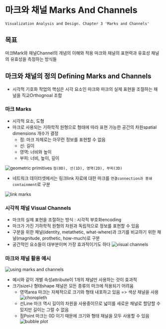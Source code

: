 마크와 채널 Marks And Channels
===

`Visualization Analysis and Design. Chapter 3 'Marks and Channels'`

목표
---
마크Mark와 채널Channel의 개념의 이해와 적용
마크와 채널의 표현력과 유효성
채널의 유효성을 측정하는 방식들


마크와 채널의 정의 Defining Marks and Channels
---
- 시각적 기호화 작업의 핵심은 시각 요소인 마크와 마크의 실제 표현을 조절하는 채널을 직교Orthognoal 조합

### 마크 Marks
- 시각적 요소, 도형
- 마크로 사용되는 기하학적 원형으로 형태에 따라 표현 가능한 공간의 차원spatial dimensions 개수가 결정
  - 점: 마크 자체로는 아무런 정보를 표현할 수 없음
  - 선: 길이
  - 영역: 너비와 높이
  - 부피: 너비, 높이, 깊이


![geometric primitives](https://cloud.githubusercontent.com/assets/253408/18578797/f0453702-7c2c-11e6-8bbf-353b48543727.png)
`점(0D), 선(1D), 영역(2D), 부피(3D)`


- 네트워크 데이터셋에서는 링크link 자료에 대한 마크를 `연결connection과 봉쇄containment`로 구분

![link marks](https://cloud.githubusercontent.com/assets/253408/18579623/c8e8b922-7c31-11e6-9153-f5ffe132c89a.png)



### 시각적 채널 Visual Channels
- 마크의 실제 표현을 조절하는 방식 : 시각적 부호화encoding
- 마크가 가진 기하학적 원형의 차원과 독립적으로 정보를 표현할 수 있음
- 구분을 위한 채널(identity, metathetic, what-where)과 크기를 비교하기 위한 채널(magnitude, prothetic, how-much)로 구분
- 공간적인 요소들이 대부분이며 가장 효과적이기도 하다
![visual channels](https://cloud.githubusercontent.com/assets/253408/18579283/bb30fb48-7c2f-11e6-8f7b-c250c060e89c.png)


### 마크와 채널 활용 예시
![using marks and channels](https://cloud.githubusercontent.com/assets/253408/18579334/08a3f81c-7c30-11e6-8432-2fd40d78da77.png)

- 예시와 같이 개별 속성attribute이 1개의 채널만 사용하는 것이 효과적
- 크기size나 형태shape 채널은 모든 종류의 마크에 적용되기 어려움
  - 영역area 마크는 자체적으로 크기와 형태 내포하고 있음 => 색상 채널을 사용
![choropleth](https://upload.wikimedia.org/wikipedia/commons/thumb/f/f7/Australian_Census_2011_demographic_map_-_Australia_by_SLA_-_BCP_field_2715_Christianity_Anglican_Persons.svg/280px-Australian_Census_2011_demographic_map_-_Australia_by_SLA_-_BCP_field_2715_Christianity_Anglican_Persons.svg.png)
  - 선Line 마크 역시 길이의 차원을 사용중이므로 넓이를 새로운 채널로 할당할 수 있지만 길이는 그럴 수 없음
  - 점Point 마크는 0D 이기 때문에 크기와 형태 채널을 모두 사용할 수 있음
  ![bubble plot](https://plot.ly/~cimar/211.png)
